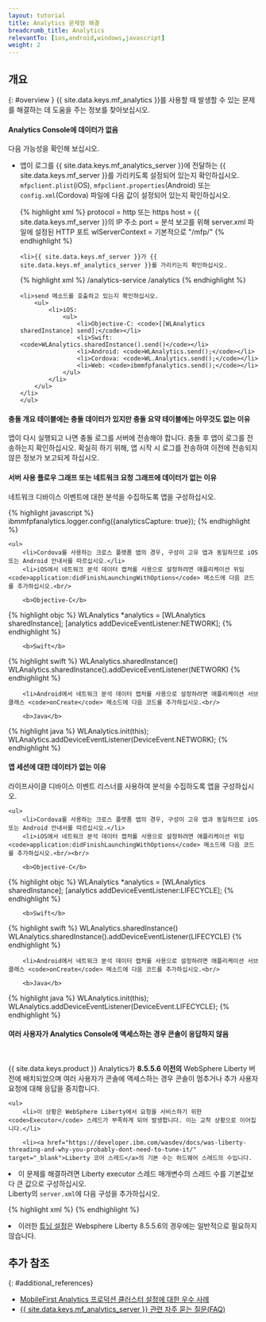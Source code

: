 ```yaml
---
layout: tutorial
title: Analytics 문제점 해결
breadcrumb_title: Analytics
relevantTo: [ios,android,windows,javascript]
weight: 2
---
```

<!-- NLS_CHARSET=UTF-8 -->
## 개요
{: #overview }
{{ site.data.keys.mf_analytics }}를 사용할 때 발생할 수 있는 문제를 해결하는 데 도움을 주는 정보를 찾아보십시오.

<div class="panel panel-default">
  <div class="panel-heading"><h4>Analytics Console에 데이터가 없음</h4></div>
  <div class="panel-body">
  <p>다음 가능성을 확인해 보십시오.</p>
  <ul>
    <li>앱이 로그를 {{ site.data.keys.mf_analytics_server }}에 전달하는 {{ site.data.keys.mf_server }}를 가리키도록 설정되어 있는지 확인하십시오. <code>mfpclient.plist</code>(iOS), <code>mfpclient.properties</code>(Android) 또는 <code>config.xml</code>(Cordova) 파일에 다음 값이 설정되어 있는지 확인하십시오.

{% highlight xml %}
protocol = http 또는 https
host = {{ site.data.keys.mf_server }}의 IP 주소
port = 분석 보고를 위해 server.xml 파일에 설정된 HTTP 포트
wlServerContext = 기본적으로 "/mfp/"
{% endhighlight %}</li>

    <li>{{ site.data.keys.mf_server }}가 {{ site.data.keys.mf_analytics_server }}를 가리키는지 확인하십시오.

{% highlight xml %}
/analytics-service
/analytics
{% endhighlight %}</li>

    <li>send 메소드를 호출하고 있는지 확인하십시오.
        <ul>
            <li>iOS:
                <ul>
                    <li>Objective-C: <code>[[WLAnalytics sharedInstance] send];</code></li>
                    <li>Swift: <code>WLAnalytics.sharedInstance().send()</code></li>
                    <li>Android: <code>WLAnalytics.send();</code></li>
                    <li>Cordova: <code>WL.Analytics.send();</code></li>
                    <li>Web: <code>ibmmfpfanalytics.send();</code></li>
                </ul>
            </li>
        </ul>
    </li>
    </ul>
  </div>
</div>

<div class="panel panel-default">
  <div class="panel-heading"><h4>충돌 개요 테이블에는 충돌 데이터가 있지만 충돌 요약 테이블에는 아무것도 없는 이유</h4></div>
  <div class="panel-body">
    <p>앱이 다시 실행되고 나면 충돌 로그를 서버에 전송해야 합니다. 충돌 후 앱이 로그를 전송하는지 확인하십시오. 확실히 하기 위해, 앱 시작 시 로그를 전송하여 이전에 전송되지 않은 정보가 보고되게 하십시오.</p>
  </div>
</div>

<div class="panel panel-default">
  <div class="panel-heading"><h4>서버 사용 플로우 그래프 또는 네트워크 요청 그래프에 데이터가 없는 이유</h4></div>
  <div class="panel-body">
    <p>네트워크 디바이스 이벤트에 대한 분석을 수집하도록 앱을 구성하십시오.</p>

{% highlight javascript %}
ibmmfpfanalytics.logger.config({analyticsCapture: true});
{% endhighlight %}

    <ul>
        <li>Cordova를 사용하는 크로스 플랫폼 앱의 경우, 구성이 고유 앱과 동일하므로 iOS 또는 Android 안내서를 따르십시오.</li>
        <li>iOS에서 네트워크 분석 데이터 캡처를 사용으로 설정하려면 애플리케이션 위임 <code>application:didFinishLaunchingWithOptions</code> 메소드에 다음 코드를 추가하십시오.<br/>

        <b>Objective-C</b>

{% highlight objc %}
WLAnalytics *analytics = [WLAnalytics sharedInstance];
[analytics addDeviceEventListener:NETWORK];
{% endhighlight %}

        <b>Swift</b>

{% highlight swift %}
WLAnalytics.sharedInstance()
WLAnalytics.sharedInstance().addDeviceEventListener(NETWORK)
{% endhighlight %}</li>

        <li>Android에서 네트워크 분석 데이터 캡처를 사용으로 설정하려면 애플리케이션 서브클래스 <code>onCreate</code> 메소드에 다음 코드를 추가하십시오.<br/>

        <b>Java</b>
{% highlight java %}
WLAnalytics.init(this);
WLAnalytics.addDeviceEventListener(DeviceEvent.NETWORK);
{% endhighlight %}</li>
    </ul>
  </div>
</div>

<div class="panel panel-default">
  <div class="panel-heading"><h4>앱 세션에 대한 데이터가 없는 이유</h4></div>
  <div class="panel-body">
    <p>라이프사이클 디바이스 이벤트 리스너를 사용하여 분석을 수집하도록 앱을 구성하십시오.</p>

    <ul>
        <li>Cordova를 사용하는 크로스 플랫폼 앱의 경우, 구성이 고유 앱과 동일하므로 iOS 또는 Android 안내서를 따르십시오.</li>
        <li>iOS에서 네트워크 분석 데이터 캡처를 사용으로 설정하려면 애플리케이션 위임 <code>application:didFinishLaunchingWithOptions</code> 메소드에 다음 코드를 추가하십시오.<br/><br/>

        <b>Objective-C</b>

{% highlight objc %}
WLAnalytics *analytics = [WLAnalytics sharedInstance];
[analytics addDeviceEventListener:LIFECYCLE];
{% endhighlight %}

        <b>Swift</b>

{% highlight swift %}
WLAnalytics.sharedInstance()
WLAnalytics.sharedInstance().addDeviceEventListener(LIFECYCLE)
{% endhighlight %}</li>

        <li>Android에서 네트워크 분석 데이터 캡처를 사용으로 설정하려면 애플리케이션 서브클래스 <code>onCreate</code> 메소드에 다음 코드를 추가하십시오.<br/>

        <b>Java</b>

{% highlight java %}
WLAnalytics.init(this);
WLAnalytics.addDeviceEventListener(DeviceEvent.LIFECYCLE);
{% endhighlight %}</li>
    </ul>
  </div>
</div>

<div class="panel panel-default">
  <div class="panel-heading"><h4>여러 사용자가 Analytics Console에 액세스하는 경우 콘솔이 응답하지 않음</h4></div>
  <div class="panel-body">
  <br>
    <p>{{ site.data.keys.product }} Analytics가 <b>8.5.5.6 이전의</b> WebSphere Liberty 버전에 배치되었으며 여러 사용자가 콘솔에 액세스하는 경우 콘솔이 멈추거나 추가 사용자 요청에 대해 응답을 중지합니다.
</p>

    <ul>
        <li>이 상황은 WebSphere Liberty에서 요청을 서비스하기 위한 <code>Executor</code> 스레드가 부족하게 되어 발생합니다. 이는 교착 상황으로 이어집니다.</li>

        <li><a href="https://developer.ibm.com/wasdev/docs/was-liberty-threading-and-why-you-probably-dont-need-to-tune-it/" target="_blank">Liberty 코어 스레드</a>의 기본 수는 하드웨어 스레드의 수입니다.
</li>
        <li>이 문제를 해결하려면 Liberty executor 스레드 매개변수의 스레드 수를 기본값보다 큰 값으로 구성하십시오.
<br/>
Liberty의 <code>server.xml</code>에 다음 구성을 추가하십시오.
<br/>

{% highlight xml %}
<executor name="LargeThreadPool" id="default" coreThreads="80" maxThreads="80" keepAlive="60s" stealPolicy="STRICT" rejectedWorkPolicy="CALLER_RUNS" />
{% endhighlight %}</li>
<li>이러한 <a href="https://www.ibm.com/support/knowledgecenter/SSAW57_liberty/com.ibm.websphere.wlp.nd.multiplatform.doc/ae/twlp_tun.html" target="_blank">튜닝 설정</a>은 Websphere Liberty 8.5.5.6의 경우에는 일반적으로 필요하지 않습니다.</li>
    </ul>
  </div>
</div>

## 추가 참조
{: #additional_references}

* [MobileFirst Analytics 프로덕션 클러스터 설정에 대한 우수 사례](../../analytics/bestpractices-prod/)
* [{{ site.data.keys.mf_analytics_server }} 관련 자주 묻는 질문(FAQ)](../../analytics/bestpractices-prod/faq/)
